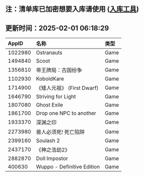 ## 注：清单库已加密想要入库请使用 ([入库工具](https://github.com/BlankTMing/ManifestAutoUpdate/releases))

## 更新时间：2025-02-01 06:18:29
| AppID | 名称 | 类型  |
| :-------------------- | :----------------------------- | :----------- |
| 1022980 | Ostranauts| Game |
| 1494840 | Scoot| Game |
| 1356810 | 帝王牌局：古国纷争| Game |
| 1102930 | KoboldKare| Game |
| 1714900 | 《矮人元祖》 (First Dwarf)| Game |
| 1646790 | Striving for Light| Game |
| 1807080 | Ghost Exile| Game |
| 1861700 | Drop one NPC to another| Game |
| 1933370 | 深渊之印| Game |
| 2273980 | 兽人必须死! 死亡陷阱| Game |
| 2399160 | Soulash 2| Game |
| 2437170 | 《神之浩劫2》| Game |
| 2882870 | Doll Impostor| Game |
| 400630 | Wuppo - Definitive Edition| Game |
